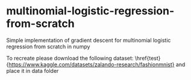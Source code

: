 # multinomial-logistic-regression-from-scratch

Simple implementation of gradient descent for multinomial logistic regression from scratch in numpy

To recreate please download the following dataset: \href{test}{https://www.kaggle.com/datasets/zalando-research/fashionmnist} and place it in data folder
